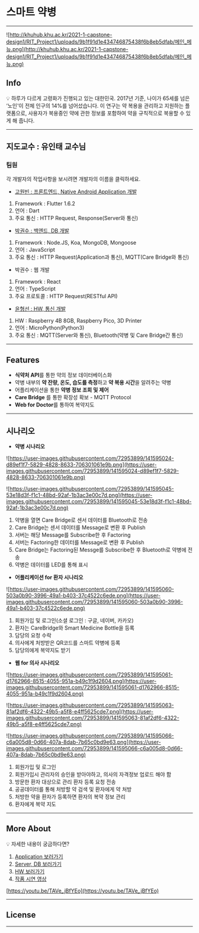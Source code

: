 # 스마트 약병

---

![http://khuhub.khu.ac.kr/2021-1-capstone-design1/RIT_Project1/uploads/9b1f91d1e434746875438f6b8eb5dfab/메인_메뉴.png](http://khuhub.khu.ac.kr/2021-1-capstone-design1/RIT_Project1/uploads/9b1f91d1e434746875438f6b8eb5dfab/메인_메뉴.png)

## Info

<aside>
💡 하루가 다르게 고령화가 진행되고 있는 대한민국. 2017년 기준, 나이가 65세를 넘은 ‘노인'이 전체 인구의 14%를 넘어섰습니다. 이 연구는 약 복용을 관리하고 지원하는 플랫폼으로, 사용자가 복용중인 약에 관한 정보를 포함하여 약을 규칙적으로 복용할 수 있게 해 줍니다.

</aside>

---

## 지도교수 : 유인태 교수님

### 팀원

각 개발자의 작업사항을 보시려면 개발자의 이름을 클릭하세요.

- [고원빈 : 프론트엔드, Native Android Application 개발](http://khuhub.khu.ac.kr/2021-1-capstone-design1/RIT_Project1/tree/frontend/frontend)
1. Framework : Flutter 1.6.2
2. 언어 : Dart
3. 주요 통신 : HTTP Request, Response(Server와 통신)

- [박권수 : 백엔드, DB 개발](http://khuhub.khu.ac.kr/2021-1-capstone-design1/RIT_Project1/tree/server/server)
1. Framework : Node.JS, Koa, MongoDB, Mongoose
2. 언어 : JavaScript
3. 주요 통신 : HTTP Request(Application과 통신), MQTT(Care Bridge와 통신)

- 박권수 : 웹 개발
1. Framework : React
2. 언어 : TypeScript
3. 주요 프로토콜 : HTTP Request(RESTful API)

- [윤형선 : HW, 통신 개발](http://khuhub.khu.ac.kr/2021-1-capstone-design1/RIT_Project1/tree/Hardware/hardware)
1. HW : Raspberry 4B 8GB, Raspberry Pico, 3D Printer
2. 언어 : MicroPython(Python3)
3. 주요 통신 : MQTT(Server와 통신), Bluetooth(약병 및 Care Bridge간 통신)

---

## Features

- **식약처 API**를 통한 약의 정보 데이터베이스화
- 약병 내부의 **약 잔량, 온도, 습도를 측정**하고 **약 복용 시간**을 알려주는 약병
- 어플리케이션을 통한 **약병 정보 조회 및 제어**
- **Care Bridge** 를 통한 확장성 확보 - MQTT Protocol
- **Web for Doctor**를 통하여 복약지도

---

## 시나리오

- **약병 시나리오**

![https://user-images.githubusercontent.com/72953899/141595024-d89ef1f7-5829-4828-8633-706301061e9b.png](https://user-images.githubusercontent.com/72953899/141595024-d89ef1f7-5829-4828-8633-706301061e9b.png)

![https://user-images.githubusercontent.com/72953899/141595045-53e18d3f-f1c1-48bd-92af-1b3ac3e00c7d.png](https://user-images.githubusercontent.com/72953899/141595045-53e18d3f-f1c1-48bd-92af-1b3ac3e00c7d.png)

1. 약병을 열면 Care Bridge로 센서 데이터를 Bluetooth로 전송
2. Care Bridge는 센서 데이터를 Message로 변환 후 Publish
3. 서버는 해당 Message를 Subscribe한 후 Factoring
4. 서버는 Factoring한 데이터를 Message로 변환 후 Publish
5. Care Bridge는 Factoring된 Messge를 Subscribe한 후 Bluetooth로 약병에 전송
6. 약병은 데이터를 LED를 통해 표시

- **어플리케이션 for 환자 시나리오**

![https://user-images.githubusercontent.com/72953899/141595060-503a0b90-3996-49a1-b403-37c4522c6ede.png](https://user-images.githubusercontent.com/72953899/141595060-503a0b90-3996-49a1-b403-37c4522c6ede.png)

1. 회원가입 및 로그인(소셜 로그인 : 구글, 네이버, 카카오)
2. 환자는 CareBridge와 Smart Medicine Bottle을 등록
3. 담당의 요청 수락
4. 의사에게 처방받은 QR코드를 스마트 약병에 등록
5. 담당의에게 복약지도 받기

- **웹 for 의사 시나리오**

![https://user-images.githubusercontent.com/72953899/141595061-d1762966-8515-4055-951a-b49c1f9d2604.png](https://user-images.githubusercontent.com/72953899/141595061-d1762966-8515-4055-951a-b49c1f9d2604.png)

![https://user-images.githubusercontent.com/72953899/141595063-81af2df6-4322-49b5-a5f8-e4ff5625cde7.png](https://user-images.githubusercontent.com/72953899/141595063-81af2df6-4322-49b5-a5f8-e4ff5625cde7.png)

![https://user-images.githubusercontent.com/72953899/141595066-c6a005d8-0d66-407a-8dab-7b65c0bd9e63.png](https://user-images.githubusercontent.com/72953899/141595066-c6a005d8-0d66-407a-8dab-7b65c0bd9e63.png)

1. 회원가입 및 로그인
2. 회원가입시 관리자의 승인을 받아야하고, 의사의 자격정보 업로드 해야 함
3. 방문한 환자 대상으로 관리 환자 등록 요청 전송
4. 공공데이터를 통해 처방할 약 검색 및 환자에게 약 처방
5. 처방한 약을 환자가 등록하면 환자의 복약 정보 관리
6. 환자에게 복약 지도

---

## More About

<aside>
💡 자세한 내용이 궁금하다면?

</aside>

1. [Application 보러가기](http://khuhub.khu.ac.kr/2021-1-capstone-design1/RIT_Project1/commits/frontend)
2. [Server, DB 보러가기](http://khuhub.khu.ac.kr/2021-1-capstone-design1/RIT_Project1/commits/server)
3. [HW 보러가기](http://khuhub.khu.ac.kr/2021-1-capstone-design1/RIT_Project1/commits/Hardware)
4. [작품 시연 영상](https://youtu.be/TAVe_jBfYEo)

[https://youtu.be/TAVe_jBfYEo](https://youtu.be/TAVe_jBfYEo)

---

## License

---